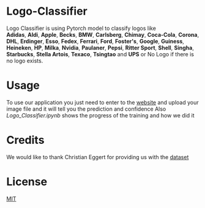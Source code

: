 # Logo-Classifier
Logo Classifier is using Pytorch model to classify logos like  
**Adidas**, **Aldi**, **Apple**, **Becks**, **BMW**, **Carlsberg**, **Chimay**, **Coca-Cola**, **Corona**, **DHL**, **Erdinger**, **Esso**, **Fedex**, **Ferrari**, **Ford**, **Foster's**, **Google**, **Guiness**, **Heineken**, **HP**, **Milka**, **Nvidia**, **Paulaner**, **Pepsi**, **Ritter Sport**, **Shell**, **Singha**, **Starbucks**, **Stella Artois**, **Texaco**, **Tsingtao** and **UPS** or No Logo if there is no logo exists.

# Usage
To use our application you just need to enter to the [website](https://logo-classifier.herokuapp.com/) and upload your image file and it will tell you the prediction and confidence
Also *Logo_Classifier.ipynb* shows the progress of the training and how we did it 
# Credits
We would like to thank  Christian Eggert for providing us with the [dataset](http://www.multimedia-computing.de/flickrlogos/)
# License
[MIT](https://choosealicense.com/licenses/mit/)